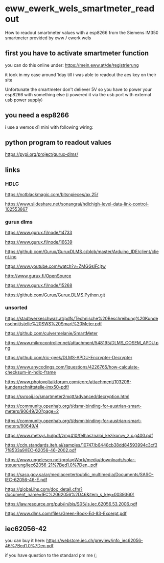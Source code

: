 # eww_ewerk_wels_smartmeter_readout
How to readout smartmeter values with a esp8266 from the Siemens IM350 smartmeter provided by eww / ewerk wels


## first you have to activate smartmeter function

you can do this online under: https://mein.eww.at/de/registrierung

it took in my case around 1day till i was able to readout the aes key on their site

Unfortunate the smartmeter don't deliever 5V so you have to power your esp8266 with something else (i powered it via the usb port with external usb power supply)

## you need a esp8266

i use a wemos d1 mini with following wiring:


## python program to readout values

https://pypi.org/project/gurux-dlms/

## links


### HDLC
https://notblackmagic.com/bitsnpieces/ax.25/

https://www.slideshare.net/sonangrai/hdlchigh-level-data-link-control-102553867

### gurux dlms
https://www.gurux.fi/node/14733

https://www.gurux.fi/node/16639

https://github.com/Gurux/GuruxDLMS.c/blob/master/Arduino_IDE/client/client.ino

https://www.youtube.com/watch?v=ZMGGslFcjtw

http://www.gurux.fi/OpenSource

https://www.gurux.fi/node/15268

https://github.com/Gurux/Gurux.DLMS.Python.git

### unsorted
https://stadtwerkeschwaz.at/pdfs/Technische%20Beschreibung%20Kundenschnittstelle%20SWS%20Smart%20Meter.pdf

https://github.com/culvermelanie/SmartMeter

https://www.mikrocontroller.net/attachment/548195/DLMS_COSEM_APDU.png

https://github.com/ric-geek/DLMS-APDU-Encrypter-Decrypter

https://www.anycodings.com/1questions/4226765/how-calculate-checksum-in-hdlc-frame

https://www.photovoltaikforum.com/core/attachment/103208-kundenschnittstelle-imx50-pdf/

https://svrooij.io/smartmeter2mqtt/advanced/decryption.html

https://community.openhab.org/t/dsmr-binding-for-austrian-smart-meters/90649/20?page=2

https://community.openhab.org/t/dsmr-binding-for-austrian-smart-meters/90649/4

https://www.metsys.hu/pdf/zmg410/felhasznaloi_kezikonyv_z.x.g400.pdf

https://cdn.standards.iteh.ai/samples/10747/b6448cb38dd84593994c3cf37f8533a9/IEC-62056-46-2002.pdf

https://www.ungelesen.net/protagWork/media/downloads/solar-steuerung/iec62056-21%7Bed1.0%7Den_.pdf

https://saso.gov.sa/ar/mediacenter/public_multimedia/Documents/SASO-IEC-62056-46-E.pdf

https://global.ihs.com/doc_detail.cfm?document_name=IEC%2062056%2D46&item_s_key=00393601

https://law.resource.org/pub/in/bis/S05/is.iec.62056.53.2006.pdf

https://www.dlms.com/files/Green-Book-Ed-83-Excerpt.pdf


## iec62056-42

you can buy it here: https://webstore.iec.ch/preview/info_iec62056-46%7Bed1.0%7Den.pdf

if you have question to the standard pm me (;

